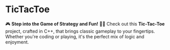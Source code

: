 # TicTacToe
🎮 **Step into the Game of Strategy and Fun!** 🧠✨   Check out this **Tic-Tac-Toe** project, crafted in C++, that brings classic gameplay to your fingertips. Whether you're coding or playing, it's the perfect mix of logic and enjoyment. 
